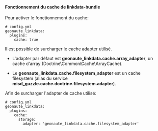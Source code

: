 #### Fonctionnement du cache de linkdata-bundle

Pour activer le fonctionnement du cache:

    # config.yml
    geonaute_linkdata:
      plugins:
        cache: true

Il est possible de surcharger le cache adapter utilisé.

- L'adapter par défaut est <b>geonaute_linkdata.cache.array_adapter</b>, un cache d'array (Doctrine\Common\Cache\ArrayCache).

- Le <b>geonaute_linkdata.cache.filesystem_adapter</b> est un cache filesystem
(alias du service <b>misd_guzzle.cache.doctrine.filesystem.adapter</b>).

Afin de surcharger l'adapter de cache utilisé:

    # config.yml
    geonaute_linkdata:
      plugins:
        cache:
          storage:
            adapter: 'geonaute_linkdata.cache.filesystem_adapter'
